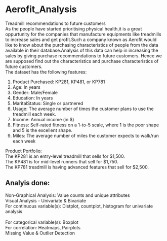 # Aerofit_Analysis
Treadmill recommendations to future customers <br>
As the people have started prioritising physical health,it is a great oppurtunity for the companies that manufacture equipments like treadmills to increase sales and get profit.Such a company known as Aerofit would like to know about the purchasing characteristics of people from the data available in their database.Analysis of this data can help in increasing the sales by giving purchase recommendations to future customers. Hence we are supposed find out the characteristics and purchase characteristics of future customers.<br>
 The dataset has the following features:<br>
 1. Product Purchased:	KP281, KP481, or KP781<br>
 2. Age:	In years<br>
 3. Gender:	Male/Female<br>
 4. Education:	In years<br>
 5. MaritalStatus:	Single or partnered<br>
 6. Usage:	The average number of times the customer plans to use the treadmill each week.<br>
 7. Income:	Annual income (in $)<br>
 8. Fitness:	Self-rated fitness on a 1-to-5 scale, where 1 is the poor shape and 5 is the excellent shape.<br>
 9. Miles:	The average number of miles the customer expects to walk/run each week<br>

Product Portfolio:<br>
  The KP281 is an entry-level treadmill that sells for $1,500.<br>
  The KP481 is for mid-level runners that sell for $1,750.<br>
  The KP781 treadmill is having advanced features that sell for $2,500.<br>
## Analyis done: <br>
Non-Graphical Analysis: Value counts and unique attributes<br>
Visual Analysis - Univariate & Bivariate<br>
    For continuous variable(s): Distplot, countplot, histogram for univariate analysis <br><br>
    For categorical variable(s): Boxplot <br>
    For correlation: Heatmaps, Pairplots<br>
Missing Value & Outlier Detection<br>

